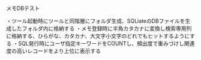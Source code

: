 メモDBテスト

・ツール起動時にツールと同階層にフォルダ生成、SQLiateのDBファイルを生成したフォルダ内に格納する
・メモ登録時に半角カタカナに変換し検索専用列に格納する、ひらがな、カタカナ、大文字小文字のどれでもヒットするようにする
・SQL発行時にユーザ指定キーワードをCOUNTし、頻出度で重みづけし関連度の高いレコードをより上位に表示する
